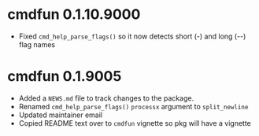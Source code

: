 # cmdfun 0.1.10.9000
* Fixed `cmd_help_parse_flags()` so it now detects short (-) and long (--) flag names

# cmdfun 0.1.9005

* Added a `NEWS.md` file to track changes to the package.
* Renamed `cmd_help_parse_flags()` `processx` argument to `split_newline`
* Updated maintainer email
* Copied README text over to `cmdfun` vignette so pkg will have a vignette
